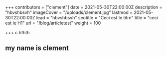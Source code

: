 +++
contributors = ["clement"]
date = 2021-05-30T22:00:00Z
description = "hbvshbsvh"
imageCover = "/uploads/clement.jpg"
lastmod = 2021-05-30T22:00:00Z
lead = "hbvshbsvh"
seotitle = "Ceci est le titre"
title = "ceci est le H1"
url = "/blog/articletest"
weight = 100

+++
c hfhth

## my name is clement 